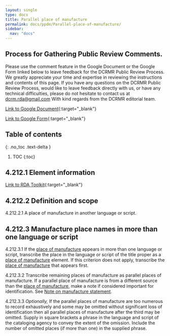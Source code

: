 ```yaml
---
layout: single
type: docs
title: Parallel place of manufacture
permalink: docs/ppdm/Parallel-place-of-manufacture/
sidebar:
  nav: "docs"
---
```


## Process for Gathering Public Review Comments.
Please use the comment feature in the Google Document or the Google Form linked below to leave feedback for the DCRMR Public Review Process.  We greatly appreciate your time and expertise in reviewing the instructions and contents of this page.  If you have any questions on the DCRMR Public Review Process, would like to leave feedback directly with us, or have any technical difficulties, please do not hesitate to contact us at dcrm.rda@gmail.com  With kind regards from the DCRMR editorial team.

[Link to Google Document](https://docs.google.com/document/d/1muqOQNBQKJOCDxmzdTs9mP3heOXs5_-AllSrFvZZcNs/edit#){:target="_blank"}

[Link to Google Form](https://docs.google.com/forms/d/e/1FAIpQLSdNtJkbY1mngdTcvCoB7zZcpaIuuKHvlbyiidP-QunDy14VcQ/viewform){:target="_blank"}

## Table of contents
{: .no_toc .text-delta }

1. TOC
{:toc}

## 4.212.1 Element information

[Link to RDA Toolkit](https://beta.rdatoolkit.org/Content/Index?externalId=en-US_ala-39b430be-31ff-3456-bf49-d1fdf7c823a0){:target="_blank"}

## 4.212.2 Definition and scope

<a name="4.212.2.1">4.212.2.1</a>  A place of manufacture in another language or script.

## 4.212.3 Manufacture place names in more than one language or script

<a name="4.212.3.1">4.212.3.1</a> If the [place of manufacture](https://rbms-bsc.github.io/DCRMR/docs/ppdm/Place-of-manufacture/) appears in more than one language or script, transcribe the place in the language or script of the title proper as a [place of manufacture](https://rbms-bsc.github.io/DCRMR/docs/ppdm/Place-of-manufacture/) element.  If this criterion does not apply, transcribe the [place of manufacture](https://rbms-bsc.github.io/DCRMR/docs/ppdm/Place-of-manufacture/) that appears first.

<a name="4.212.3.2">4.212.3.2</a> Transcribe remaining places of manufacture as parallel places of manufacture. If a parallel place of manufacture is from a different source than the [place of manufacture](https://rbms-bsc.github.io/DCRMR/docs/ppdm/Place-of-manufacture/), make a note if considered important for identification.  See [Note on manufacture statement](https://rbms-bsc.github.io/DCRMR/docs/ppdm/Note-on-manufacture-statement/).

<a name="4.212.3.3">4.212.3.3</a> *Optionally,* If the parallel places of manufacture are too numerous to record exhaustively and some may be omitted without significant loss of identification then all parallel places of manufacture after the third may be omitted. Supply in square brackets a phrase in the language and script of the cataloging agency to convey the extent of the omission. Include the number of omitted places (if more than one) in the supplied phrase.








